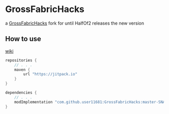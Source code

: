 # GrossFabricHacks
a [GrossFabricHacks](https://github.com/Devan-Kerman/GrossFabricHacks) fork for until HalfOf2 releases the new version

How to use
---
[wiki](https://github.com/Devan-Kerman/GrossFabricHacks/wiki)

```groovy
repositories {
    // . . .
	maven {
		url "https://jitpack.io"
	}
}

dependencies {
    // . . .
    modImplementation "com.github.user11681:GrossFabricHacks:master-SNAPSHOT"
}
```
